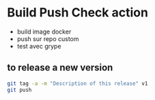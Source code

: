 # Build Push Check action

- build image docker
- push sur repo custom
- test avec grype

## to release a new version

```bash
git tag -a -m "Description of this release" v1
git push
```